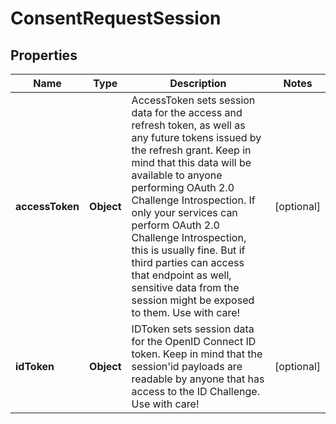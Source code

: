 

# ConsentRequestSession


## Properties

| Name | Type | Description | Notes |
|------------ | ------------- | ------------- | -------------|
|**accessToken** | **Object** | AccessToken sets session data for the access and refresh token, as well as any future tokens issued by the refresh grant. Keep in mind that this data will be available to anyone performing OAuth 2.0 Challenge Introspection. If only your services can perform OAuth 2.0 Challenge Introspection, this is usually fine. But if third parties can access that endpoint as well, sensitive data from the session might be exposed to them. Use with care! |  [optional] |
|**idToken** | **Object** | IDToken sets session data for the OpenID Connect ID token. Keep in mind that the session&#39;id payloads are readable by anyone that has access to the ID Challenge. Use with care! |  [optional] |



